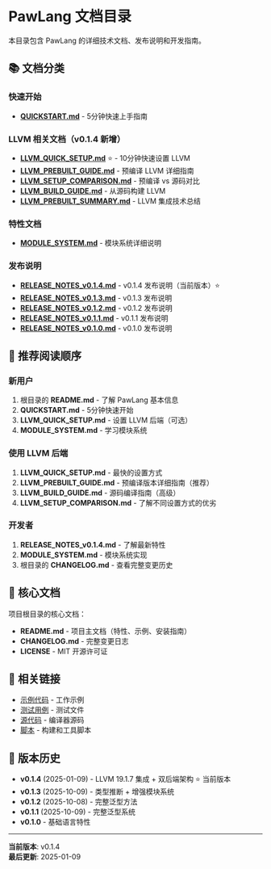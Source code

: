 # PawLang 文档目录

本目录包含 PawLang 的详细技术文档、发布说明和开发指南。

## 📚 文档分类

### 快速开始
- **[QUICKSTART.md](QUICKSTART.md)** - 5分钟快速上手指南

### LLVM 相关文档（v0.1.4 新增）
- **[LLVM_QUICK_SETUP.md](LLVM_QUICK_SETUP.md)** ⭐ - 10分钟快速设置 LLVM
- **[LLVM_PREBUILT_GUIDE.md](LLVM_PREBUILT_GUIDE.md)** - 预编译 LLVM 详细指南
- **[LLVM_SETUP_COMPARISON.md](LLVM_SETUP_COMPARISON.md)** - 预编译 vs 源码对比
- **[LLVM_BUILD_GUIDE.md](LLVM_BUILD_GUIDE.md)** - 从源码构建 LLVM
- **[LLVM_PREBUILT_SUMMARY.md](LLVM_PREBUILT_SUMMARY.md)** - LLVM 集成技术总结

### 特性文档
- **[MODULE_SYSTEM.md](MODULE_SYSTEM.md)** - 模块系统详细说明

### 发布说明
- **[RELEASE_NOTES_v0.1.4.md](RELEASE_NOTES_v0.1.4.md)** - v0.1.4 发布说明（当前版本）⭐
- **[RELEASE_NOTES_v0.1.3.md](RELEASE_NOTES_v0.1.3.md)** - v0.1.3 发布说明
- **[RELEASE_NOTES_v0.1.2.md](RELEASE_NOTES_v0.1.2.md)** - v0.1.2 发布说明
- **[RELEASE_NOTES_v0.1.1.md](RELEASE_NOTES_v0.1.1.md)** - v0.1.1 发布说明
- **[RELEASE_NOTES_v0.1.0.md](RELEASE_NOTES_v0.1.0.md)** - v0.1.0 发布说明

## 🚀 推荐阅读顺序

### 新用户
1. 根目录的 **README.md** - 了解 PawLang 基本信息
2. **QUICKSTART.md** - 5分钟快速开始
3. **LLVM_QUICK_SETUP.md** - 设置 LLVM 后端（可选）
4. **MODULE_SYSTEM.md** - 学习模块系统

### 使用 LLVM 后端
1. **LLVM_QUICK_SETUP.md** - 最快的设置方式
2. **LLVM_PREBUILT_GUIDE.md** - 预编译版本详细指南（推荐）
3. **LLVM_BUILD_GUIDE.md** - 源码编译指南（高级）
4. **LLVM_SETUP_COMPARISON.md** - 了解不同设置方式的优劣

### 开发者
1. **RELEASE_NOTES_v0.1.4.md** - 了解最新特性
2. **MODULE_SYSTEM.md** - 模块系统实现
3. 根目录的 **CHANGELOG.md** - 查看完整变更历史

## 📖 核心文档

项目根目录的核心文档：

- **README.md** - 项目主文档（特性、示例、安装指南）
- **CHANGELOG.md** - 完整变更日志
- **LICENSE** - MIT 开源许可证

## 🔗 相关链接

- [示例代码](../examples/) - 工作示例
- [测试用例](../tests/) - 测试文件
- [源代码](../src/) - 编译器源码
- [脚本](../scripts/) - 构建和工具脚本

## 🎯 版本历史

- **v0.1.4** (2025-01-09) - LLVM 19.1.7 集成 + 双后端架构 ⭐ 当前版本
- **v0.1.3** (2025-10-09) - 类型推断 + 增强模块系统
- **v0.1.2** (2025-10-08) - 完整泛型方法
- **v0.1.1** (2025-10-09) - 完整泛型系统
- **v0.1.0** - 基础语言特性

---

**当前版本**: v0.1.4  
**最后更新**: 2025-01-09

